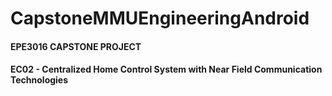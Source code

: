 # CapstoneMMUEngineeringAndroid

#### EPE3016 CAPSTONE PROJECT
#### EC02 - Centralized Home Control System with Near Field Communication Technologies
